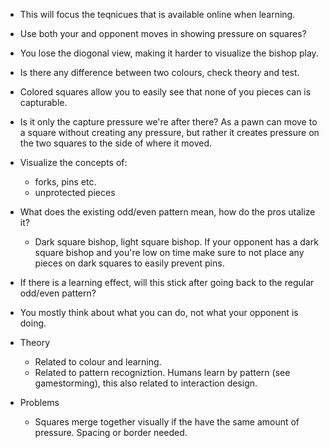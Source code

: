 * This will focus the teqnicues that is available online when learning.

* Use both your and opponent moves in showing pressure on squares?

* You lose the diogonal view, making it harder to visualize the bishop play.

* Is there any difference between two colours, check theory and test.

* Colored squares allow you to easily see that none of you pieces can is capturable.

* Is it only the capture pressure we're after there? As a pawn can move to a square without creating any pressure, but rather it creates
pressure on the two squares to the side of where it moved.

* Visualize the concepts of:
	* forks, pins etc.
	* unprotected pieces

* What does the existing odd/even pattern mean, how do the pros utalize it?
	* Dark square bishop, light square bishop. 
	If your opponent has a dark square bishop and you're low on time make sure to not place any pieces on dark squares
	to easily prevent pins.

* If there is a learning effect, will this stick after going back to the regular odd/even pattern?

* You mostly think about what you can do, not what your opponent is doing.

* Theory
	* Related to colour and learning.
	* Related to pattern recogniztion. Humans learn by pattern (see gamestorming), this also related to interaction design.

* Problems
	* Squares merge together visually if the have the same amount of pressure. Spacing or border needed.


